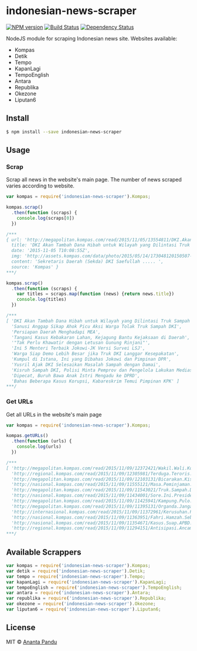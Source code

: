 # indonesian-news-scraper
[![NPM version][npm-image]][npm-url] [![Build Status][travis-image]][travis-url] [![Dependency Status][daviddm-image]][daviddm-url]

NodeJS module for scraping Indonesian news site.
Websites available:
+ Kompas
+ Detik
+ Tempo
+ KapanLagi
+ TempoEnglish
+ Antara
+ Republika
+ Okezone
+ Liputan6


## Install

```sh
$ npm install --save indonesian-news-scraper
```


## Usage

### Scrap

Scrap all news in the website's main page. The number of news scraped varies according to website.

```js
var kompas = require('indonesian-news-scraper').Kompas;

kompas.scrap()
  .then(function (scraps) {
    console.log(scraps[0])
  })

/***
{ url: 'http://megapolitan.kompas.com/read/2015/11/05/13554811/DKI.Akan.Tambah.Dana.Hibah.untuk.Wilayah.yang.Dilintasi.Truk.Sampah',
  title: 'DKI Akan Tambah Dana Hibah untuk Wilayah yang Dilintasi Truk Sampah',
  date: '2015-11-05 T10:08:55Z',
  img: 'http://assets.kompas.com/data/photo/2015/05/14/173048120150507-140842780x390.JPG',
  content: 'Sekretaris Daerah (Sekda) DKI Saefullah ..... ',
  source: 'Kompas' }
***/

kompas.scrap()
  .then(function (scraps) {
    var titles = scraps.map(function (news) {return news.title})
    console.log(titles)
  })

/***
[ 'DKI Akan Tambah Dana Hibah untuk Wilayah yang Dilintasi Truk Sampah',
  'Sanusi Anggap Sikap Ahok Picu Aksi Warga Tolak Truk Sampah DKI',
  'Persiapan Daerah Menghadapi MEA',
  'Tangani Kasus Kebakaran Lahan, Kejagung Bantu Kejaksaan di Daerah',
  '"Tak Perlu Khawatir dengan Letusan Gunung Rinjani"',
  'Ini 5 Menteri Terbaik Jokowi-JK Versi Survei LSJ',
  'Warga Siap Demo Lebih Besar jika Truk DKI Langgar Kesepakatan',
  'Kumpul di Istana, Ini yang Dibahas Jokowi dan Pimpinan DPR',
  'Yusril Ajak DKI Selesaikan Masalah Sampah dengan Damai',
  'Kisruh Sampah DKI, Polisi Minta Pemprov dan Pengelola Lakukan Mediasi',
  'Dipecat, Buruh Bawa Anak Istri Mengadu ke DPRD',
  'Bahas Beberapa Kasus Korupsi, Kabareskrim Temui Pimpinan KPK' ]
***/
```

### Get URLs

Get all URLs in the website's main page

```js
var kompas = require('indonesian-news-scraper').Kompas;

kompas.getURLs()
  .then(function (urls) {
    console.log(urls)
  })

/***
[ 'http://megapolitan.kompas.com/read/2015/11/09/12372421/Wakil.Wali.Kota.Bekasi.Izin.Melintas.24.Jam.Truk.Sampah.DKI.Hanya.Sementara',
  'http://regional.kompas.com/read/2015/11/09/12305981/Terduga.Teroris.yang.Tewas.di.Sulteng.Belum.Teridentifikasi',
  'http://megapolitan.kompas.com/read/2015/11/09/12103131/Bicarakan.Kisruh.Sampah.Ahok.Akan.Bertemu.Wali.Kota.Bekasi.',
  'http://nasional.kompas.com/read/2015/11/09/11555121/Masa.Peminjaman.Gedung.BNN.Milik.Polri.Habis.Desember.2015',
  'http://megapolitan.kompas.com/read/2015/11/09/11543021/Truk.Sampah.DKI.Diizinkan.Melintas.24.Jam.DPRD.Bekasi.Tetap.Ingin.Evaluasi.MoU.',
  'http://nasional.kompas.com/read/2015/11/09/11434001/Sore.Ini.Presiden.Italia.Akan.Temui.Jokowi.di.Istana.Merdeka',
  'http://megapolitan.kompas.com/read/2015/11/09/11425941/Kampung.Pulo.Masih.Kebanjiran.Warga.Minta.Ahok.Buat.Gorong-gorong',
  'http://megapolitan.kompas.com/read/2015/11/09/11395131/Organda.Jangan.Selalu.Salahkan.Sopir.',
  'http://internasional.kompas.com/read/2015/11/09/11372961/Kerusuhan.Pecah.di.Pusat.Tahanan.Imigrasi.Australia.di.Christmas.Island',
  'http://nasional.kompas.com/read/2015/11/09/11363951/Fahri.Hamzah.Sebut.Soeharto.Layak.Dapat.Gelar.Pahlawan',
  'http://nasional.kompas.com/read/2015/11/09/11354671/Kasus.Suap.APBD.KPK.Panggil.9.Anggota.DPRD.Sumut.2009-2014',
  'http://regional.kompas.com/read/2015/11/09/11294151/Antisipasi.Ancaman.Teroris.Petugas.Keamanan.Khusus.Disiagakan.di.Candi' ]
***/
```

## Available Scrappers

```js
var kompas = require('indonesian-news-scraper').Kompas;
var detik = require('indonesian-news-scraper').Detik;
var tempo = require('indonesian-news-scraper').Tempo;
var kapanLagi = require('indonesian-news-scraper').KapanLagi;
var tempoEnglish = require('indonesian-news-scraper').TempoEnglish;
var antara = require('indonesian-news-scraper').Antara;
var republika = require('indonesian-news-scraper').Republika;
var okezone = require('indonesian-news-scraper').Okezone;
var liputan6 = require('indonesian-news-scraper').Liputan6;
```

## License

MIT © [Ananta Pandu](pandu.ml)


[npm-image]: https://badge.fury.io/js/indonesian-news-scraper.svg
[npm-url]: https://npmjs.org/package/indonesian-news-scraper
[travis-image]: https://travis-ci.org/anpandu/indonesian-news-scraper.svg?branch=master
[travis-url]: https://travis-ci.org/anpandu/indonesian-news-scraper
[daviddm-image]: https://david-dm.org/anpandu/indonesian-news-scraper.svg?theme=shields.io
[daviddm-url]: https://david-dm.org/anpandu/indonesian-news-scraper

